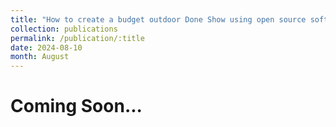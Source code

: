 ```yaml
---
title: "How to create a budget outdoor Done Show using open source software"
collection: publications
permalink: /publication/:title
date: 2024-08-10
month: August
---
```


# Coming Soon...
